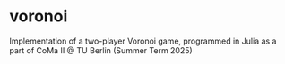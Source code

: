 # voronoi
Implementation of a two-player Voronoi game, programmed in Julia as a part of CoMa II @ TU Berlin (Summer Term 2025)
